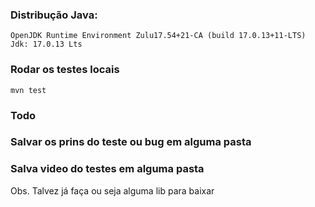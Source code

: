 ### Distribução Java: 
`OpenJDK Runtime Environment Zulu17.54+21-CA (build 17.0.13+11-LTS)`
<br>
`Jdk: 17.0.13 Lts`

### Rodar os testes locais
`mvn test`


### Todo
### Salvar os prins do teste ou bug em alguma pasta
### Salva video do testes em alguma pasta

Obs. Talvez já faça ou seja alguma lib para baixar
